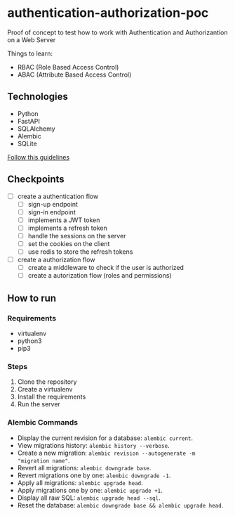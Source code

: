 # authentication-authorization-poc

Proof of concept to test how to work with Authentication and Authorizantion on a Web Server

Things to learn:

- RBAC (Role Based Access Control)
- ABAC (Attribute Based Access Control)

## Technologies

- Python
- FastAPI
- SQLAlchemy
- Alembic
- SQLite

[Follow this guidelines](https://github.com/zhanymkanov/fastapi-best-practices)

## Checkpoints

- [ ] create a authentication flow
  - [ ] sign-up endpoint
  - [ ] sign-in endpoint
  - [ ] implements a JWT token
  - [ ] implements a refresh token
  - [ ] handle the sessions on the server
  - [ ] set the cookies on the client
  - [ ] use redis to store the refresh tokens
- [ ] create a authorization flow
  - [ ] create a middleware to check if the user is authorized
  - [ ] create a autorization flow (roles and permissions)

## How to run

### Requirements

- virtualenv
- python3
- pip3

### Steps

1. Clone the repository
2. Create a virtualenv
3. Install the requirements
4. Run the server

### Alembic Commands

- Display the current revision for a database: `alembic current`.
- View migrations history: `alembic history --verbose`.
- Create a new migration: `alembic revision --autogenerate -m "migration name"`.
- Revert all migrations: `alembic downgrade base`.
- Revert migrations one by one: `alembic downgrade -1`.
- Apply all migrations: `alembic upgrade head`.
- Apply migrations one by one: `alembic upgrade +1`.
- Display all raw SQL: `alembic upgrade head --sql`.
- Reset the database: `alembic downgrade base && alembic upgrade head`.
